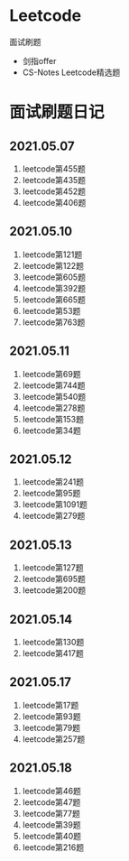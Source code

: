 # Leetcode

面试刷题

- 剑指offer
- CS-Notes Leetcode精选题



# 面试刷题日记

## 2021.05.07

1. leetcode第455题
2. leetcode第435题
3. leetcode第452题
4. leetcode第406题

## 2021.05.10

1. leetcode第121题
2. leetcode第122题
3. leetcode第605题
4. leetcode第392题
5. leetcode第665题
6. leetcode第53题
7. leetcode第763题

## 2021.05.11

1. leetcode第69题
2. leetcode第744题
3. leetcode第540题
4. leetcode第278题
5. leetcode第153题
6. leetcode第34题

## 2021.05.12

1. leetcode第241题
2. leetcode第95题
3. leetcode第1091题
4. leetcode第279题

## 2021.05.13

1. leetcode第127题
2. leetcode第695题
3. leetcode第200题

## 2021.05.14

1. leetcode第130题
2. leetcode第417题

## 2021.05.17

1. leetcode第17题
2. leetcode第93题
3. leetcode第79题
4. leetcode第257题

## 2021.05.18

1. leetcode第46题
2. leetcode第47题
3. leetcode第77题
4. leetcode第39题
5. leetcode第40题
6. leetcode第216题